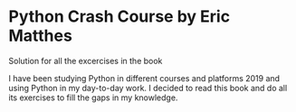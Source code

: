 # Python Crash Course by  Eric Matthes

Solution for all the excercises in the book

I have been studying Python in different courses and platforms 2019 and using Python in my day-to-day work. 
I decided to read this book and do all its exercises to fill the gaps in my knowledge.

